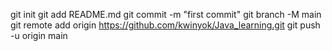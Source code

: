 git init
git add README.md
git commit -m "first commit"
git branch -M main
git remote add origin https://github.com/kwinyok/Java_learning.git
git push -u origin main
